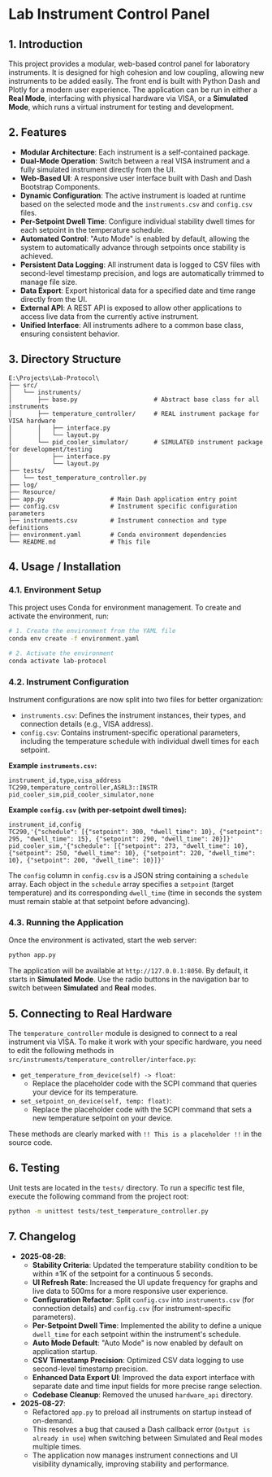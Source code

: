 # Lab Instrument Control Panel

## 1. Introduction

This project provides a modular, web-based control panel for laboratory instruments. It is designed for high cohesion and low coupling, allowing new instruments to be added easily. The front end is built with Python Dash and Plotly for a modern user experience. The application can be run in either a **Real Mode**, interfacing with physical hardware via VISA, or a **Simulated Mode**, which runs a virtual instrument for testing and development.

## 2. Features

-   **Modular Architecture**: Each instrument is a self-contained package.
-   **Dual-Mode Operation**: Switch between a real VISA instrument and a fully simulated instrument directly from the UI.
-   **Web-Based UI**: A responsive user interface built with Dash and Dash Bootstrap Components.
-   **Dynamic Configuration**: The active instrument is loaded at runtime based on the selected mode and the `instruments.csv` and `config.csv` files.
-   **Per-Setpoint Dwell Time**: Configure individual stability dwell times for each setpoint in the temperature schedule.
-   **Automated Control**: "Auto Mode" is enabled by default, allowing the system to automatically advance through setpoints once stability is achieved.
-   **Persistent Data Logging**: All instrument data is logged to CSV files with second-level timestamp precision, and logs are automatically trimmed to manage file size.
-   **Data Export**: Export historical data for a specified date and time range directly from the UI.
-   **External API**: A REST API is exposed to allow other applications to access live data from the currently active instrument.
-   **Unified Interface**: All instruments adhere to a common base class, ensuring consistent behavior.

## 3. Directory Structure

```
E:\Projects\Lab-Protocol\
├── src/
│   └── instruments/
│       ├── base.py                     # Abstract base class for all instruments
│       ├── temperature_controller/     # REAL instrument package for VISA hardware
│       │   ├── interface.py
│       │   └── layout.py
│       └── pid_cooler_simulator/       # SIMULATED instrument package for development/testing
│           ├── interface.py
│           └── layout.py
├── tests/
│   └── test_temperature_controller.py
├── log/
├── Resource/
├── app.py                  # Main Dash application entry point
├── config.csv              # Instrument specific configuration parameters
├── instruments.csv         # Instrument connection and type definitions
├── environment.yaml        # Conda environment dependencies
└── README.md               # This file
```

## 4. Usage / Installation

### 4.1. Environment Setup

This project uses Conda for environment management. To create and activate the environment, run:

```bash
# 1. Create the environment from the YAML file
conda env create -f environment.yaml

# 2. Activate the environment
conda activate lab-protocol
```

### 4.2. Instrument Configuration

Instrument configurations are now split into two files for better organization:

-   `instruments.csv`: Defines the instrument instances, their types, and connection details (e.g., VISA address).
-   `config.csv`: Contains instrument-specific operational parameters, including the temperature schedule with individual dwell times for each setpoint.

**Example `instruments.csv`:**
```csv
instrument_id,type,visa_address
TC290,temperature_controller,ASRL3::INSTR
pid_cooler_sim,pid_cooler_simulator,none
```

**Example `config.csv` (with per-setpoint dwell times):**
```csv
instrument_id,config
TC290,'{"schedule": [{"setpoint": 300, "dwell_time": 10}, {"setpoint": 295, "dwell_time": 15}, {"setpoint": 290, "dwell_time": 20}]}'
pid_cooler_sim,'{"schedule": [{"setpoint": 273, "dwell_time": 10}, {"setpoint": 250, "dwell_time": 10}, {"setpoint": 220, "dwell_time": 10}, {"setpoint": 200, "dwell_time": 10}]}'
```

The `config` column in `config.csv` is a JSON string containing a `schedule` array. Each object in the `schedule` array specifies a `setpoint` (target temperature) and its corresponding `dwell_time` (time in seconds the system must remain stable at that setpoint before advancing).

### 4.3. Running the Application

Once the environment is activated, start the web server:

```bash
python app.py
```

The application will be available at `http://127.0.0.1:8050`. By default, it starts in **Simulated Mode**. Use the radio buttons in the navigation bar to switch between **Simulated** and **Real** modes.

## 5. Connecting to Real Hardware

The `temperature_controller` module is designed to connect to a real instrument via VISA. To make it work with your specific hardware, you need to edit the following methods in `src/instruments/temperature_controller/interface.py`:

-   `get_temperature_from_device(self) -> float`:
    -   Replace the placeholder code with the SCPI command that queries your device for its temperature.
-   `set_setpoint_on_device(self, temp: float)`:
    -   Replace the placeholder code with the SCPI command that sets a new temperature setpoint on your device.

These methods are clearly marked with `!! This is a placeholder !!` in the source code.

## 6. Testing

Unit tests are located in the `tests/` directory. To run a specific test file, execute the following command from the project root:

```bash
python -m unittest tests/test_temperature_controller.py
```

## 7. Changelog

-   **2025-08-28**:
    -   **Stability Criteria**: Updated the temperature stability condition to be within ±1K of the setpoint for a continuous 5 seconds.
    -   **UI Refresh Rate**: Increased the UI update frequency for graphs and live data to 500ms for a more responsive user experience.
    -   **Configuration Refactor**: Split `config.csv` into `instruments.csv` (for connection details) and `config.csv` (for instrument-specific parameters).
    -   **Per-Setpoint Dwell Time**: Implemented the ability to define a unique `dwell_time` for each setpoint within the instrument's schedule.
    -   **Auto Mode Default**: "Auto Mode" is now enabled by default on application startup.
    -   **CSV Timestamp Precision**: Optimized CSV data logging to use second-level timestamp precision.
    -   **Enhanced Data Export UI**: Improved the data export interface with separate date and time input fields for more precise range selection.
    -   **Codebase Cleanup**: Removed the unused `hardware_api` directory.
-   **2025-08-27**:
    -   Refactored `app.py` to preload all instruments on startup instead of on-demand.
    -   This resolves a bug that caused a Dash callback error (`Output is already in use`) when switching between Simulated and Real modes multiple times.
    -   The application now manages instrument connections and UI visibility dynamically, improving stability and performance.